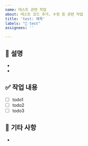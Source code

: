 ```yaml
---
name: 테스트 관련 작업
about: 테스트 코드 추가, 수정 등 관련 작업
title: 'test: 제목'
labels: "🧪 test"
assignees: ''

---
```


## 📃 설명

- 
- 

## ✅ 작업 내용

- [ ] todo1
- [ ] todo2
- [ ] todo3

## 💬 기타 사항

-
